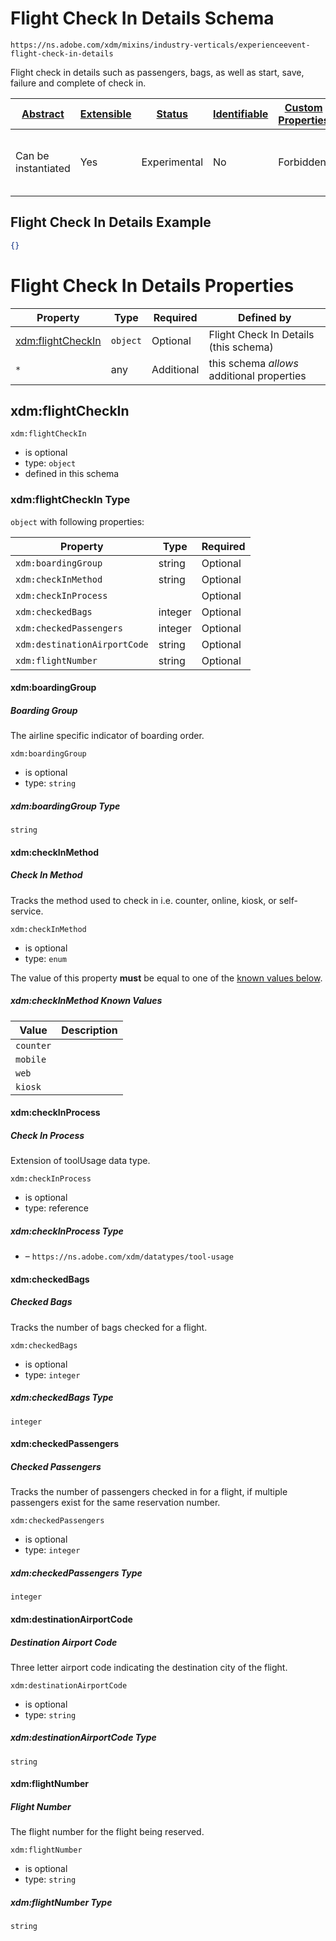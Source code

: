 
# Flight Check In Details Schema

```
https://ns.adobe.com/xdm/mixins/industry-verticals/experienceevent-flight-check-in-details
```

Flight check in details such as passengers, bags, as well as start, save, failure and complete of check in.

| [Abstract](../../../../abstract.md) | [Extensible](../../../../extensions.md) | [Status](../../../../status.md) | [Identifiable](../../../../id.md) | [Custom Properties](../../../../extensions.md) | [Additional Properties](../../../../extensions.md) | Defined In |
|-------------------------------------|-----------------------------------------|---------------------------------|-----------------------------------|------------------------------------------------|----------------------------------------------------|------------|
| Can be instantiated | Yes | Experimental | No | Forbidden | Permitted | [mixins/experience-event/industry-verticals/experienceevent-flight-check-in-details.schema.json](mixins/experience-event/industry-verticals/experienceevent-flight-check-in-details.schema.json) |

## Flight Check In Details Example
```json
{}
```

# Flight Check In Details Properties

| Property | Type | Required | Defined by |
|----------|------|----------|------------|
| [xdm:flightCheckIn](#xdmflightcheckin) | `object` | Optional | Flight Check In Details (this schema) |
| `*` | any | Additional | this schema *allows* additional properties |

## xdm:flightCheckIn


`xdm:flightCheckIn`
* is optional
* type: `object`
* defined in this schema

### xdm:flightCheckIn Type


`object` with following properties:


| Property | Type | Required |
|----------|------|----------|
| `xdm:boardingGroup`| string | Optional |
| `xdm:checkInMethod`| string | Optional |
| `xdm:checkInProcess`|  | Optional |
| `xdm:checkedBags`| integer | Optional |
| `xdm:checkedPassengers`| integer | Optional |
| `xdm:destinationAirportCode`| string | Optional |
| `xdm:flightNumber`| string | Optional |



#### xdm:boardingGroup
##### Boarding Group

The airline specific indicator of boarding order.

`xdm:boardingGroup`
* is optional
* type: `string`

##### xdm:boardingGroup Type


`string`








#### xdm:checkInMethod
##### Check In Method

Tracks the method used to check in i.e. counter, online, kiosk, or self-service.

`xdm:checkInMethod`
* is optional
* type: `enum`

The value of this property **must** be equal to one of the [known values below](#xdmflightcheckin-known-values).

##### xdm:checkInMethod Known Values
| Value | Description |
|-------|-------------|
| `counter` |  |
| `mobile` |  |
| `web` |  |
| `kiosk` |  |






#### xdm:checkInProcess
##### Check In Process

Extension of toolUsage data type.

`xdm:checkInProcess`
* is optional
* type: reference

##### xdm:checkInProcess Type


* []() – `https://ns.adobe.com/xdm/datatypes/tool-usage`







#### xdm:checkedBags
##### Checked Bags

Tracks the number of bags checked for a flight.

`xdm:checkedBags`
* is optional
* type: `integer`

##### xdm:checkedBags Type


`integer`








#### xdm:checkedPassengers
##### Checked Passengers

Tracks the number of passengers checked in for a flight, if multiple passengers exist for the same reservation number.

`xdm:checkedPassengers`
* is optional
* type: `integer`

##### xdm:checkedPassengers Type


`integer`








#### xdm:destinationAirportCode
##### Destination Airport Code

Three letter airport code indicating the destination city of the flight.

`xdm:destinationAirportCode`
* is optional
* type: `string`

##### xdm:destinationAirportCode Type


`string`








#### xdm:flightNumber
##### Flight Number

The flight number for the flight being reserved.

`xdm:flightNumber`
* is optional
* type: `string`

##### xdm:flightNumber Type


`string`










